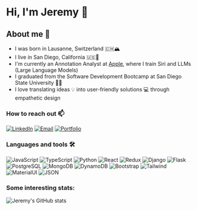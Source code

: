 # Hi, I'm Jeremy :wave:
## About me 📖
- I was born in Lausanne, Switzerland 🇨🇭🏔️
- I live in San Diego, California 🇺🇸🌴
- I'm currently an Annotation Analyst at [Apple](https://machinelearning.apple.com/), where I train Siri and LLMs (Large Language Models)
- I graduated from the Software Development Bootcamp at San Diego State University 👨‍🎓
- I love translating ideas 💡 into user-friendly solutions 💻 through empathetic design

### How to reach out 📫

[![LinkedIn](https://img.shields.io/badge/linkedin-%230077B5.svg?style=for-the-badge&logo=linkedin&logoColor=white)](https://www.linkedin.com/in/jeremy-lehmann/)
[![Email](https://img.shields.io/badge/iCloud-3693F3?style=for-the-badge&logo=iCloud&logoColor=white)](mailto:jeremy.lehmann06@icloud.com)
[![Portfolio](https://img.shields.io/badge/Portfolio-255E63?style=for-the-badge&logo=About.me&logoColor=white)](https://www.jeremy-lehmann.com)

### Languages and tools 🛠️
![JavaScript](https://img.shields.io/badge/JavaScript-323330?style=for-the-badge&logo=javascript&logoColor=F7DF1E)
![TypeScript](https://img.shields.io/badge/TypeScript-007ACC?style=for-the-badge&logo=typescript&logoColor=white)
![Python](https://img.shields.io/badge/Python-FFD43B?style=for-the-badge&logo=python&logoColor=blue)
![React](https://img.shields.io/badge/React-20232A?style=for-the-badge&logo=react&logoColor=61DAFB)
![Redux](https://img.shields.io/badge/Redux-593D88?style=for-the-badge&logo=redux&logoColor=white)
![Django](https://img.shields.io/badge/Django-092E20?style=for-the-badge&logo=django&logoColor=green)
![Flask](https://img.shields.io/badge/Flask-000000?style=for-the-badge&logo=flask&logoColor=white)
![PostgreSQL](https://img.shields.io/badge/PostgreSQL-316192?style=for-the-badge&logo=postgresql&logoColor=white)
![MongoDB](https://img.shields.io/badge/MongoDB-4EA94B?style=for-the-badge&logo=mongodb&logoColor=white)
![DynamoDB](https://img.shields.io/badge/Amazon%20DynamoDB-4053D6?style=for-the-badge&logo=Amazon%20DynamoDB&logoColor=white)
![Bootstrap](	https://img.shields.io/badge/Bootstrap-563D7C?style=for-the-badge&logo=bootstrap&logoColor=white)
![Tailwind](https://img.shields.io/badge/Tailwind_CSS-38B2AC?style=for-the-badge&logo=tailwind-css&logoColor=white)
![MaterialUI](https://img.shields.io/badge/Material%20UI-007FFF?style=for-the-badge&logo=mui&logoColor=white)
![JSON](https://img.shields.io/badge/json-5E5C5C?style=for-the-badge&logo=json&logoColor=white)

### Some interesting stats:
![Jeremy's GitHub stats](https://github-readme-stats.vercel.app/api?username=jehman06&show_icons=true&theme=holi)
